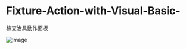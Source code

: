 # Fixture-Action-with-Visual-Basic-
檢查治具動作面板

![image](https://github.com/jaspers0324/Fixture-Action-with-Visual-Basic-/blob/master/PLC%E6%B2%BB%E5%85%B7%E5%8B%95%E4%BD%9C%E6%8E%A7%E5%88%B6/DUT%20Dis-Link.png)
